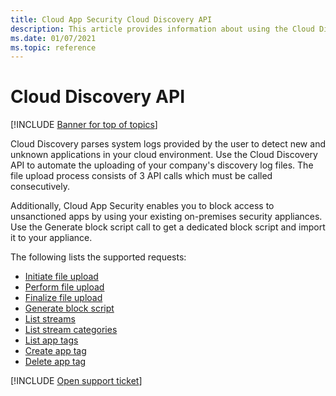 ```yaml
---
title: Cloud App Security Cloud Discovery API
description: This article provides information about using the Cloud Discovery API.
ms.date: 01/07/2021
ms.topic: reference
---
```

# Cloud Discovery API

[!INCLUDE [Banner for top of topics](includes/banner.md)]

Cloud Discovery parses system logs provided by the user to detect new and unknown applications in your cloud environment. Use the Cloud Discovery API to automate the uploading of your company's discovery log files. The file upload process consists of 3 API calls which must be called consecutively.

Additionally, Cloud App Security enables you to block access to unsanctioned apps by using your existing on-premises security appliances. Use the Generate block script call to get a dedicated block script and import it to your appliance.

The following lists the supported requests:

- [Initiate file upload](api-discovery-initiate.md)
- [Perform file upload](api-discovery-perform.md)
- [Finalize file upload](api-discovery-finalize.md)
- [Generate block script](api-discovery-script.md)
- [List streams](api-discovery-list-streams.md)
- [List stream categories](api-discovery-list-categories.md)
- [List app tags](api-discovery-list-app-tags.md)
- [Create app tag](api-discovery-create-app-tag.md)
- [Delete app tag](api-discovery-delete-app-tag.md)

[!INCLUDE [Open support ticket](includes/support.md)]
